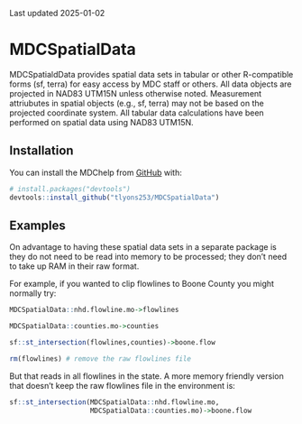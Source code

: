 Last updated 2025-01-02

# MDCSpatialData

MDCSpatialdData provides spatial data sets in tabular or other
R-compatible forms (sf, terra) for easy access by MDC staff or others.
All data objects are projected in NAD83 UTM15N unless otherwise noted.
Measurement attriubutes in spatial objects (e.g., sf, terra) may not be
based on the projected coordinate system. All tabular data calculations
have been performed on spatial data using NAD83 UTM15N.

## Installation

You can install the MDChelp from [GitHub](https://github.com/) with:

``` r
# install.packages("devtools")
devtools::install_github("tlyons253/MDCSpatialData")
```

## Examples

On advantage to having these spatial data sets in a separate package is
they do not need to be read into memory to be processed; they don’t need
to take up RAM in their raw format.

For example, if you wanted to clip flowlines to Boone County you might
normally try:

``` r
MDCSpatialData::nhd.flowline.mo->flowlines

MDCSpatialData::counties.mo->counties

sf::st_intersection(flowlines,counties)->boone.flow

rm(flowlines) # remove the raw flowlines file
```

But that reads in all flowlines in the state. A more memory friendly
version that doesn’t keep the raw flowlines file in the environment is:

``` r
sf::st_intersection(MDCSpatialData::nhd.flowline.mo,
                    MDCSpatialData::counties.mo)->boone.flow
```

